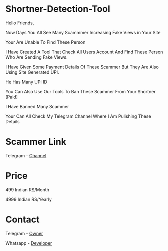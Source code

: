 # Shortner-Detection-Tool

Hello Friends,

Now Days You All See Many Scammmer Increasing Fake Views in Your Site

Your Are Unable To Find These Person

I Have Created A Tool That Check All Users Account And Find These Person Who Are Sending Fake Views.

I Have Given Some Payment Details Of These Scammer But They Are Also Using Site Generated UPI.

He Has Many UPI ID

You Can Also Use Our Tools To Ban These Scammer From Your Shortner [Paid]

I Have Banned Many Scammer

Your Can All Check My Telegram Channel Where I Am Pulishing These Details

# Scammer Link

Telegram - [Channel](https://t.me/Shortner_Scammer)

# Price

499 Indian RS/Month

4999 Indian RS/Yearly

# Contact

Telegram - [Owner](https://t.me/DKBOTZHELP_3)

Whatsapp - [Developer](https://wa.me/+919504798173)
